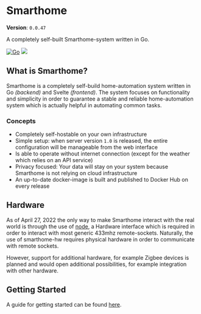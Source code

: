 # Smarthome
**Version**: `0.0.47`

A completely self-built Smarthome-system written in Go.

[![Go](https://github.com/smarthome-go/smarthome/actions/workflows/go.yml/badge.svg)](https://github.com/smarthome-go/smarthome/actions/workflows/go.yml)
[![](https://tokei.rs/b1/github/smarthome-go/smarthome?category=code)](https://github.com/smarthome-go/smarthome)

## What is Smarthome?
Smarthome is a completely self-build home-automation system written in Go *(backend)* and Svelte *(frontend)*.
The system focuses on functionality and simplicity in order to guarantee a stable and reliable home-automation system which is actually helpful in automating common tasks.

### Concepts
- Completely self-hostable on your own infrastructure
- Simple setup: when server version `1.0` is released, the entire configuration will be manageable from the web interface
- Is able to operate without internet connection (except for the weather which relies on an API service)
- Privacy focused: Your data will stay on your system because Smarthome is not relying on cloud infrastructure
- An up-to-date docker-image is built and published to Docker Hub on every release 

## Hardware
As of April 27, 2022 the only way to make Smarthome interact with the real world is through the use of [node](https://github.com/smarthome-go/node), a Hardware interface which is required in order to interact with most generic 433mhz remote-sockets.
Naturally, the use of smarthome-hw requires physical hardware in order to communicate with remote sockets.

However, support for additional hardware, for example Zigbee devices is planned and would open additional possibilities, for example integration with other hardware.

## Getting Started
A guide for getting started can be found [here](./docs/Quickstart.md).
